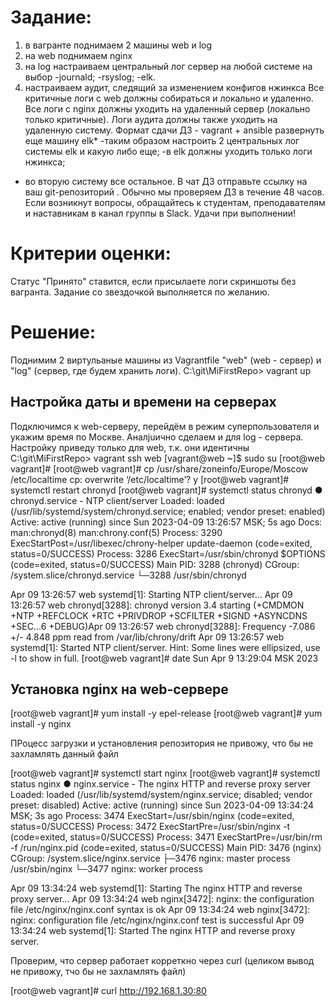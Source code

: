 # Задание:
1) в вагранте поднимаем 2 машины web и log
2) на web поднимаем nginx
3) на log настраиваем центральный лог сервер на любой системе на выбор
-journald;
-rsyslog;
-elk.
4) настраиваем аудит, следящий за изменением конфигов нжинкса
Все критичные логи с web должны собираться и локально и удаленно.
Все логи с nginx должны уходить на удаленный сервер (локально только критичные).
Логи аудита должны также уходить на удаленную систему.
Формат сдачи ДЗ - vagrant + ansible
развернуть еще машину elk*
-таким образом настроить 2 центральных лог системы elk и какую либо еще;
-в elk должны уходить только логи нжинкса;
- во вторую систему все остальное.
В чат ДЗ отправьте ссылку на ваш git-репозиторий . Обычно мы проверяем ДЗ в течение 48 часов.
Если возникнут вопросы, обращайтесь к студентам, преподавателям и наставникам в канал группы в Slack.
Удачи при выполнении!

# Критерии оценки:
Статус "Принято" ставится, если присылаете логи скриншоты без вагранта.
Задание со звездочкой выполняется по желанию.

# Решение:
Поднимим 2 виртульаные машины из Vagrantfile "web" (web - сервер) и "log" (сервер, где будем хранить логи).
C:\git\MiFirstRepo> vagrant up

## Настройка даты и времени на серверах
Подключимся к web-серверу, перейдём в режим суперпользователя и укажим время по Москве.
Аналjuично сделаем и для log - сервера.
Настройку приведу только для web, т.к. они идентичны
C:\git\MiFirstRepo> vagrant ssh web
[vagrant@web ~]$ sudo su
[root@web vagrant]# 
[root@web vagrant]# cp /usr/share/zoneinfo/Europe/Moscow /etc/localtime
cp: overwrite ‘/etc/localtime’? y
[root@web vagrant]# systemctl restart chronyd
[root@web vagrant]# systemctl status chronyd
● chronyd.service - NTP client/server
   Loaded: loaded (/usr/lib/systemd/system/chronyd.service; enabled; vendor preset: enabled)
   Active: active (running) since Sun 2023-04-09 13:26:57 MSK; 5s ago
     Docs: man:chronyd(8)
           man:chrony.conf(5)
  Process: 3290 ExecStartPost=/usr/libexec/chrony-helper update-daemon (code=exited, status=0/SUCCESS)
  Process: 3286 ExecStart=/usr/sbin/chronyd $OPTIONS (code=exited, status=0/SUCCESS)
 Main PID: 3288 (chronyd)
   CGroup: /system.slice/chronyd.service
           └─3288 /usr/sbin/chronyd

Apr 09 13:26:57 web systemd[1]: Starting NTP client/server...
Apr 09 13:26:57 web chronyd[3288]: chronyd version 3.4 starting (+CMDMON +NTP +REFCLOCK +RTC +PRIVDROP +SCFILTER +SIGND +ASYNCDNS +SEC...6 +DEBUG)Apr 09 13:26:57 web chronyd[3288]: Frequency -7.086 +/- 4.848 ppm read from /var/lib/chrony/drift
Apr 09 13:26:57 web systemd[1]: Started NTP client/server.
Hint: Some lines were ellipsized, use -l to show in full.
[root@web vagrant]# date
Sun Apr  9 13:29:04 MSK 2023

## Установка nginx на web-сервере
[root@web vagrant]# yum install -y epel-release
[root@web vagrant]# yum install -y nginx

ПРоцесс загрузки и установления репозитория не привожу, что бы не захламлять данный файл

[root@web vagrant]# systemctl start nginx
[root@web vagrant]# systemctl status nginx
● nginx.service - The nginx HTTP and reverse proxy server
   Loaded: loaded (/usr/lib/systemd/system/nginx.service; disabled; vendor preset: disabled)
   Active: active (running) since Sun 2023-04-09 13:34:24 MSK; 3s ago
  Process: 3474 ExecStart=/usr/sbin/nginx (code=exited, status=0/SUCCESS)
  Process: 3472 ExecStartPre=/usr/sbin/nginx -t (code=exited, status=0/SUCCESS)
  Process: 3471 ExecStartPre=/usr/bin/rm -f /run/nginx.pid (code=exited, status=0/SUCCESS)
 Main PID: 3476 (nginx)
   CGroup: /system.slice/nginx.service
           ├─3476 nginx: master process /usr/sbin/nginx
           └─3477 nginx: worker process

Apr 09 13:34:24 web systemd[1]: Starting The nginx HTTP and reverse proxy server...
Apr 09 13:34:24 web nginx[3472]: nginx: the configuration file /etc/nginx/nginx.conf syntax is ok
Apr 09 13:34:24 web nginx[3472]: nginx: configuration file /etc/nginx/nginx.conf test is successful
Apr 09 13:34:24 web systemd[1]: Started The nginx HTTP and reverse proxy server.

Проверим, что сервер работает корреткно через curl (целиком вывод не привожу, тчо бы не захламлять файл)

[root@web vagrant]# curl http://192.168.1.30:80
<!DOCTYPE HTML PUBLIC "-//W3C//DTD HTML 4.01 Transitional//EN">
<html>
<head>
  <title>Welcome to CentOS</title>
  <style rel="stylesheet" type="text/css">

## Настройка центрального сервера по сбору логов
Подключимся по ssh к log и перейдём в режим супервользователя (дату/время настроили ранее - см. комментарии выше)
PS C:\git\MiFirstRepo> vagrant ssh log
[vagrant@log ~]$ sudo su

Проверим установлен ли сервис управления логами Rsyslog
[root@log vagrant]# yum list rsyslog
Loaded plugins: fastestmirror
Determining fastest mirrors
 * base: mirror.corbina.net
 * extras: centos-mirror.rbc.ru
 * updates: centos-mirror.rbc.ru
base                                                                                                                       | 3.6 kB  00:00:00     
extras                                                                                                                     | 2.9 kB  00:00:00     
updates                                                                                                                    | 2.9 kB  00:00:00     
(1/4): base/7/x86_64/group_gz                                                                                              | 153 kB  00:00:00     
(2/4): extras/7/x86_64/primary_db                                                                                          | 249 kB  00:00:01     
(3/4): base/7/x86_64/primary_db                                                                                            | 6.1 MB  00:00:03     
(4/4): updates/7/x86_64/primary_db                                                                                         |  20 MB  00:00:08     
Installed Packages
rsyslog.x86_64                                                     8.24.0-52.el7                                                         @anacondaAvailable Packages
rsyslog.x86_64                                                     8.24.0-57.el7_9.3                                                     updates

Все настройки Rsyslog хранятся в файле /etc/rsyslog.conf
Для того, чтобы наш сервер мог принимать логи, нам необходимо внести следующие изменения в файл: 

[root@log vagrant]# vi /etc/rsyslog.conf

Открываем порт 514 (TCP и UDP): 
Находим закомментированные строки:
#Provides UDP syslog reception
#$ModLoad imudp
#$UDPServerRun 514

И приводим их к виду:
module(load="imudp")
input(type="imudp" port="514")

module(load="imtcp")
input(type="imtcp" port="514")
В конец файла /etc/rsyslog.conf добавляем правила приёма сообщений от хостов (тут важно не накосячить с пробелами и запятыми):
#Add remote logs
$template RemoteLogs, "/var/log/rsyslog/%HOSTNAME%/%PROGRAMNAME%.log"
*.* ?RemoteLogs
& ~

В данном примере мы создаем шаблон с названием RemoteLogs, который принимает логи всех категорий, любого уровня; логи, полученный по данному шаблону будут сохраняться в каталоге по маске /var/log/rsyslog/<имя компьютера, откуда пришел лог>/<приложение, чей лог пришел>.log; конструкция & ~ говорит о том, что после получения лога, необходимо остановить дальнейшую его обработку.

Данные параметры будут отправлять в папку /var/log/rsyslog логи, которые будут приходить от других серверов. Например, Access-логи nginx от сервера web, будут идти в файл /var/log/rsyslog/web/nginx_access.log

Перезапустим службу управления логами
[root@log vagrant]# systemctl restart rsyslog

Проверим открыт ли у нас 514 порт с помощью утилиты ss
[root@log vagrant]# ss -tuln | grep 514
udp    UNCONN     0      0         *:514                   *:*
udp    UNCONN     0      0      [::]:514                [::]:*
tcp    LISTEN     0      25        *:514                   *:*
tcp    LISTEN     0      25     [::]:514                [::]:*

## Настроим отправку логов с web-сервера

vagrant ssh web
sudo su

Проверяем версию nginx
[root@web vagrant]# rpm -qa | grep nginx
nginx-filesystem-1.20.1-10.el7.noarch
nginx-1.20.1-10.el7.x86_64

Версия старше 1.7 - удавлетворяет требованиям (т.к. только с этой версии у nginx появилась возможность
самостоятельно отправлять логи на сервер)

Находим в файле /etc/nginx/nginx.conf раздел с логами и приводим их к следующему виду (error_log и access_log
разные разделы файла конфигурации!!!):
error_log /var/log/nginx/error.log; 
error_log syslog:server=192.168.1.35:514,tag=nginx_error ;
access_log syslog:server=192.168.1.35:514,tag=nginx_access,severity=info combined ;
Tag нужен для того, чтобы логи записывались в разные файлы

[root@web vagrant]# vi /etc/nginx/nginx.conf

Проверим конфигурацию nginx после изменений
[root@web vagrant]# nginx -t
nginx: the configuration file /etc/nginx/nginx.conf syntax is ok
nginx: configuration file /etc/nginx/nginx.conf test is successful

Перезапустим nginx
[root@web vagrant]# systemctl restart nginx

Попробуем несколько раз зайти по адресу http://192.168.50.10 (сделаю это из хостовой машины через браузер)
Далее заходим на log-сервер и смотрим информацию об nginx:
(Если предварительно сэмитрировать ошибку на стороне nginx, то появится ещё и nginx_error.log)
[root@log vagrant]# cat /var/log/rsyslog/web/nginx_access.log 
Apr  9 16:37:43 web nginx_access: 192.168.1.65 - - [09/Apr/2023:16:37:43 +0300] "GET / HTTP/1.1" 304 0 "-" "Mozilla/5.0 (Windows NT 10.0; Win64; x64) AppleWebKit/537.36 (KHTML, like Gecko) Chrome/111.0.0.0 Safari/537.36"
Apr  9 16:37:44 web nginx_access: 192.168.1.65 - - [09/Apr/2023:16:37:44 +0300] "GET / HTTP/1.1" 304 0 "-" "Mozilla/5.0 (Windows NT 10.0; Win64; x64) AppleWebKit/537.36 (KHTML, like Gecko) Chrome/111.0.0.0 Safari/537.36"

## Настройка аудита, контролирующего изменения конфигурации nginx
Проверим наличие утилиты для аудита
[root@web vagrant]# rpm -qa | grep audit
audit-2.8.5-4.el7.x86_64
audit-libs-2.8.5-4.el7.x86_64

Настроим аудит изменения конфигурации nginx через файл /etc/audit/rules.d/audit.rules
Добавим туда:
-w /etc/nginx/nginx.conf -p wa -k nginx_conf
-w /etc/nginx/default.d/ -p wa -k nginx_conf
Данные правила позволяют контролировать запись (w) и измения атрибутов (a) в:
/etc/nginx/nginx.conf
Всех файлов каталога /etc/nginx/default.d/
Для более удобного поиска к событиям добавляется метка nginx_conf

Перезапускаем службу auditd
[root@web vagrant]# service auditd restart
Stopping logging:                                          [  OK  ]
Redirecting start to /bin/systemctl start auditd.service

После данных изменений у нас начнут локально записываться логи аудита. Чтобы проверить, что логи аудита начали записываться локально, нужно внести изменения в файл /etc/nginx/nginx.conf или поменять его атрибут, потом посмотреть информацию об изменениях:
Также можно воспользоваться поиском по файлу /var/log/audit/audit.log, указав наш тэг: grep nginx_conf /var/log/audit/audit.log
(целиком вывод приводить не будут, что бы не захламлять файл)
[root@web vagrant]# ausearch -f /etc/nginx/nginx.conf
----
time->Sun Apr  9 17:15:55 2023
type=CONFIG_CHANGE msg=audit(1681049755.073:149): auid=1000 ses=2 op=updated_rules path="/etc/nginx/nginx.conf" key="nginx_conf" list=4 res=1     
----
time->Sun Apr  9 17:15:55 2023
type=PROCTITLE msg=audit(1681049755.073:150): proctitle=7669002F6574632F6E67696E782F6E67696E782E636F6E66
type=PATH msg=audit(1681049755.073:150): item=3 name="/etc/nginx/nginx.conf~" inode=13224 dev=08:01 mode=0100644 ouid=0 ogid=0 rdev=00:00 obj=system_u:object_r:httpd_config_t:s0 objtype=CREATE cap_fp=0000000000000000 cap_fi=0000000000000000 cap_fe=0 cap_fver=0


Далее настроим пересылку логов на удаленный сервер. Auditd по умолчанию не умеет пересылать логи, для пересылки на web-сервере потребуется установить пакет audispd-plugins:
[root@web vagrant]# yum -y install audispd-plugins

Найдем и поменяем следующие строки в файле /etc/audit/auditd.conf:
log_format = RAW
name_format = HOSTNAME
В файле /etc/audisp/plugins.d/au-remote.conf поменяем параметр active на yes
В файле /etc/audisp/audisp-remote.conf требуется указать адрес сервера и порт, на который будут отправляться логи
[root@web vagrant]# vi /etc/audit/auditd.conf
[root@web vagrant]# vi /etc/audisp/plugins.d/au-remote.conf
[root@web vagrant]# vi /etc/audisp/audisp-remote.conf

Перезапустим auditd
[root@web vagrant]# service auditd restart
Stopping logging:                                          [  OK  ]
Redirecting start to /bin/systemctl start auditd.service

## Настройка на сервере логов
Первым делом откроем 60 порт через файлик /etc/audit/auditd.conf и перезапустим службу аудита
[root@log vagrant]#  service auditd restart
Stopping logging:                                          [  OK  ]
Redirecting start to /bin/systemctl start auditd.service

Настройка закончина, поменяем что то в файле конфига nginx и проверим логи на лог-сервере (вывод неполный)
[root@log vagrant]# cat /var/log/audit/audit.log | grep web
node=web type=DAEMON_START msg=audit(1681050087.511:9187): op=start ver=2.8.5 format=raw kernel=3.10.0-1127.el7.x86_64 auid=4294967295 pid=1817 uid=0 ses=4294967295 subj=system_u:system_r:auditd_t:s0 res=success


# РЕАЛИЗУЕМ ЭТО ЧЕРЕЗ ANSIBLE
В моём распоряжении win-пк, поэтому ansible работает из wsl (настраивал для лабы по selinux - https://github.com/LedvNeon/MiFirstRepo/tree/selinux)
## Как это будет работать:
Я заранее подготовлю файлы конфигураций, что бы заменить их на хостах по средствам ansible.
Так же ansible установит все необходимые утилиты для работы.
Файлы конфигураций положим сюда \\wsl$\Ubuntu-20.04\home\dima\lab_for_logs  (в папки web и щп), а .vagrant (с информацией об образе, публичных ключах и пр. положим в \\wsl$\Ubuntu-20.04\home\dima).

ФАЙЛЫ, ПРИЛОЖЕННЫЕ В РЕПОЗИТОРИЙ НУЖНО СКАЧАТЬ И РАЗЛОЖИТЬ ПО ТАКИМ ЖЕ ДИРЕКТОРИЯМ
Просьба посомтреть, что не так с playbook - по отдельности (если делать разные playbook из кусков)
они отрабатывают. Когда внутри одного файла постоянно ругается на различные строки, как будто там ошибка 
в синтаксисе (хотя tab не использовал, файл делал в VSCode, что бы была разметка). Пример из приложенного Playbook:
ERROR! Syntax Error while loading YAML.
  did not find expected key

The error appears to be in '/home/dima/playbook.yml': line 27, column 5, but may
be elsewhere in the file depending on the exact syntax problem.

The offending line appears to be:


    - name: NGINX | Install NGINX package from EPEL Repo
    ^ here



